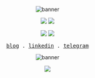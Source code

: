 <p align="center" >
   <img src="https://iili.io/dBau4ZN.gif)](https://freeimage.host/i/dBau4ZN" alt="banner"/>
</p>

<p align="center">
    <img src="https://skillicons.dev/icons?i=javascript,typescript" />
    <img src="https://skillicons.dev/icons?i=nodejs,expressjs,nestjs" />
</p>
<p align="center">
   <img src="https://skillicons.dev/icons?i=mongodb,mysql,postgresql" />
   <img src="https://skillicons.dev/icons?i=linux,bash,git" />
</p>


<p align="center">
  <samp>
    <a href="https://dev.to/mirrr/">blog</a> .
    <a href="https://www.linkedin.com/in/mirrrrrrrrrrrr/">linkedin</a> .
    <a href="https://t.me/mirrr1998">telegram</a>
  </samp>
</p>

<p align="center" >
   <img src="https://iili.io/dBau4ZN.gif)](https://freeimage.host/i/dBau4ZN" alt="banner"/>
</p>

<p align="center">
    <a href="https://hits.sh/github.com/mirrrrrrrrrrrr/">
        <img src="https://hits.sh/github.com/mirrrrrrrrrrrr.svg?view=today-total&label=mirrr's%20viewers%20(today%20%2F%20total)&color=ff5a00&labelColor=0a0505">
  </a>
</p>
